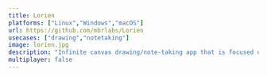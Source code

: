 ```yaml
---
title: Lorien
platforms: ["Linux","Windows","macOS"]
url: https://github.com/mbrlabs/Lorien
usecases: ["drawing","notetaking"]
image: lorien.jpg
description: "Infinite canvas drawing/note-taking app that is focused on performance, small savefiles and simplicity"
multiplayer: false
---
```

